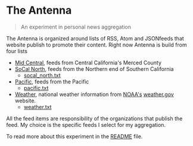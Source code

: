 
# The Antenna

> An experiment in personal news aggregation

The Antenna is organized around lists of RSS, Atom and JSONfeeds that website publish
to promote their content. Right now Antenna is build from four lists

- [Mid Central](mid_central.html), feeds from Central California's Merced County
- [SoCal North](socal_north.html), feeds from the Northern end of Southern California
	- [socal_north.txt](socal_north.txt)
- [Pacific](pacific.html), feeds from the Pacific
	- [pacific.txt](pacific.ttx)
- [Weather](weather.html), national weather information from [NOAA's](https://noaa.gov) [weather.gov](https://weather.gov) website.
	- [weather.txt](weather.txt)

All the feed items are responsibility of the organizations that publish the feed. My choice is the specific feeds I select for my aggregation.

To read more about this experiment in the [README](README.md) file.


